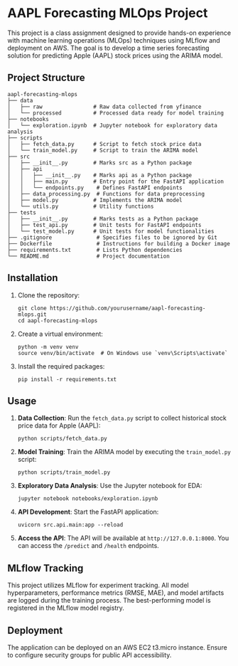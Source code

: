 # AAPL Forecasting MLOps Project

This project is a class assignment designed to provide hands-on experience with machine learning operations (MLOps) techniques using MLflow and deployment on AWS. The goal is to develop a time series forecasting solution for predicting Apple (AAPL) stock prices using the ARIMA model.

## Project Structure

```
aapl-forecasting-mlops
├── data
│   ├── raw                # Raw data collected from yfinance
│   └── processed          # Processed data ready for model training
├── notebooks
│   └── exploration.ipynb  # Jupyter notebook for exploratory data analysis
├── scripts
│   ├── fetch_data.py      # Script to fetch stock price data
│   └── train_model.py     # Script to train the ARIMA model
├── src
│   ├── __init__.py        # Marks src as a Python package
│   ├── api
│   │   ├── __init__.py    # Marks api as a Python package
│   │   ├── main.py        # Entry point for the FastAPI application
│   │   └── endpoints.py    # Defines FastAPI endpoints
│   ├── data_processing.py  # Functions for data preprocessing
│   ├── model.py           # Implements the ARIMA model
│   └── utils.py           # Utility functions
├── tests
│   ├── __init__.py        # Marks tests as a Python package
│   ├── test_api.py        # Unit tests for FastAPI endpoints
│   └── test_model.py      # Unit tests for model functionalities
├── .gitignore              # Specifies files to be ignored by Git
├── Dockerfile              # Instructions for building a Docker image
├── requirements.txt        # Lists Python dependencies
└── README.md               # Project documentation
```

## Installation

1. Clone the repository:
   ```
   git clone https://github.com/yourusername/aapl-forecasting-mlops.git
   cd aapl-forecasting-mlops
   ```

2. Create a virtual environment:
   ```
   python -m venv venv
   source venv/bin/activate  # On Windows use `venv\Scripts\activate`
   ```

3. Install the required packages:
   ```
   pip install -r requirements.txt
   ```

## Usage

1. **Data Collection**: Run the `fetch_data.py` script to collect historical stock price data for Apple (AAPL):
   ```
   python scripts/fetch_data.py
   ```

2. **Model Training**: Train the ARIMA model by executing the `train_model.py` script:
   ```
   python scripts/train_model.py
   ```

3. **Exploratory Data Analysis**: Use the Jupyter notebook for EDA:
   ```
   jupyter notebook notebooks/exploration.ipynb
   ```

4. **API Development**: Start the FastAPI application:
   ```
   uvicorn src.api.main:app --reload
   ```

5. **Access the API**: The API will be available at `http://127.0.0.1:8000`. You can access the `/predict` and `/health` endpoints.

## MLflow Tracking

This project utilizes MLflow for experiment tracking. All model hyperparameters, performance metrics (RMSE, MAE), and model artifacts are logged during the training process. The best-performing model is registered in the MLflow model registry.

## Deployment

The application can be deployed on an AWS EC2 t3.micro instance. Ensure to configure security groups for public API accessibility.

